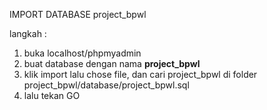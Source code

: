 IMPORT DATABASE project_bpwl

langkah :
1. buka localhost/phpmyadmin <br>
2. buat database dengan nama <b>project_bpwl</b>
3. klik import lalu chose file, dan cari project_bpwl di folder project_bpwl/database/project_bpwl.sql
4. lalu tekan GO
